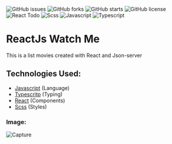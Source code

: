 ![GitHub issues](https://img.shields.io/github/issues/programador404/Ignite-Challenge2)
![GitHub forks](https://img.shields.io/github/forks/programador404/Ignite-Challenge2)
![GitHub starts](https://img.shields.io/github/stars/programador404/Ignite-Challenge2)
![GitHub license](https://img.shields.io/github/license/programador404/Ignite-Challenge2)
![React Todo](https://img.shields.io/badge/React-components-orange)
![Scss](https://img.shields.io/badge/Scss-Styles-red)
![Javascript](https://img.shields.io/badge/Javascript-Language-yellow)
![Typescript](https://img.shields.io/badge/Typescript-Typing-blue)

# ReactJs Watch Me
This is a list movies created with React and Json-server

## Technologies Used:
- [Javascript](https://developer.mozilla.org/pt-BR/docs/Web/JavaScript) (Language)
- [Typescritp](https://www.typescriptlang.org/) (Typing)
- [React](https://pt-br.reactjs.org/) (Components)
- [Scss](https://sass-lang.com/) (Styles)

### Image:
![Capture](https://user-images.githubusercontent.com/48457700/116689385-6d5a0b80-a98e-11eb-9fef-b83bcad8f5a9.PNG)
